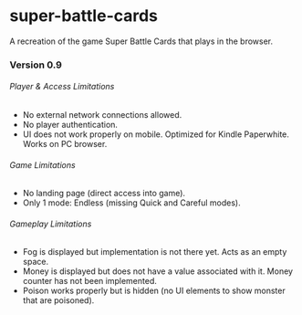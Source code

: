 # super-battle-cards
A recreation of the game Super Battle Cards that plays in the browser.

### Version 0.9
###### Player & Access Limitations
- No external network connections allowed.
- No player authentication.
- UI does not work properly on mobile. Optimized for Kindle Paperwhite. Works on PC browser.

###### Game Limitations
- No landing page (direct access into game).
- Only 1 mode: Endless (missing Quick and Careful modes).

###### Gameplay Limitations
- Fog is displayed but implementation is not there yet. Acts as an empty space.
- Money is displayed but does not have a value associated with it. Money counter has not been implemented.
- Poison works properly but is hidden (no UI elements to show monster that are poisoned).
